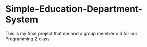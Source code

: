 # Simple-Education-Department-System
This is my final project that me and a group member did for our Programming 2 class
